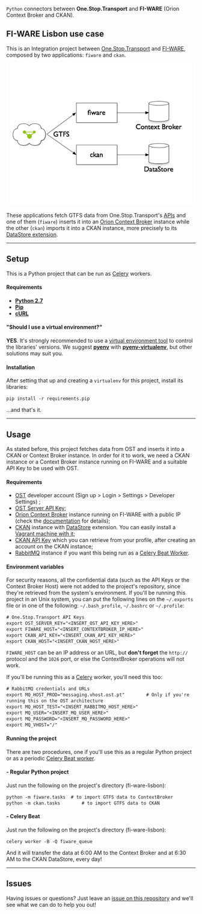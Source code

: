 `Python` connectors between **One.Stop.Transport** and **FI-WARE** (Orion Context Broker and CKAN).


## FI-WARE Lisbon use case

This is an Integration project between [One.Stop.Transport](https://ost.pt) and [FI-WARE](http://fi-ware.org), composed by two applications: `fiware` and `ckan`. 

![Project structure representation](structure.png)

These applications fetch GTFS data from One.Stop.Transport's [APIs](https://developer.ost.pt/api-explorer/) and one of them (`fiware`) inserts it into an [Orion Context Broker](http://catalogue.fi-ware.org/enablers/configuration-manager-orion-context-broker) instance while the other (`ckan`) imports it into a CKAN instance, more precisely to its [DataStore extension](http://docs.ckan.org/en/latest/maintaining/datastore.html).

---

## Setup

This is a Python project that can be run as [Celery](http://www.celeryproject.org/) workers.

#### Requirements

- **[Python 2.7](https://www.python.org/download/releases/2.7)**
- **[Pip](http://pip.readthedocs.org/en/latest/quickstart.html)**
- **[cURL](http://curl.haxx.se/download.html)**

#### "Should I use a virtual environment?"

**YES**. It's strongly recommended to use a [virtual environment tool](http://en.wikipedia.org/wiki/Virtual_environment_software) to control the libraries' versions. We suggest **[pyenv](https://github.com/yyuu/pyenv)** with **[pyenv-virtualenv](https://github.com/yyuu/pyenv-virtualenv)**, but other solutions may suit you.

#### Installation

After setting that up and creating a `virtualenv` for this project, install its libraries:

```
pip install -r requirements.pip
```

...and that's it.

---

## Usage

As stated before, this project fetches data from OST and inserts it into a CKAN or Context Broker instance. In order for it to work, we need a CKAN instance or a Context Broker instance running on FI-WARE and a suitable API Key to be used with OST. 

#### Requirements

- [OST](https://www.ost.pt) developer account (Sign up > Login > Settings > Developer Settings) ;
- [OST Server API Key](https://github.com/OneStopTransport/OneStopTransport/wiki/Autenticac%CC%A7a%CC%83o-por-chave);
- [Orion Context Broker](http://catalogue.fi-ware.org/enablers/configuration-manager-orion-context-broker) instance running on FI-WARE with a public IP (check the [documentation](http://catalogue.fi-ware.org/enablers/publishsubscribe-context-broker-orion-context-broker/documentation) for details);
- [CKAN](http://ckan.org/) instance with [DataStore](http://docs.ckan.org/en/latest/maintaining/datastore.html) extension. You can easily install a [Vagrant machine with it](https://github.com/rjfv/ckan-vagrant);
- [CKAN API Key](http://docs.ckan.org/en/latest/api/index.html#authentication-and-api-keys)  which you can retrieve from your profile, after creating an account on the CKAN instance;
- [RabbitMQ](http://www.rabbitmq.com/) instance if you want this being run as a [Celery Beat Worker](http://docs.celeryproject.org/en/latest/userguide/periodic-tasks.html).


#### Environment variables

For security reasons, all the confidential data (such as the API Keys or the Context Broker Host) were not added to the project's repository, since they're retrieved from the system's environment. If you'll be running this project in an Unix system, you can put the following lines on the `~/.exports` file or in one of the following: `~/.bash_profile`, `~/.bashrc` or `~/.profile`:

```
# One.Stop.Transport API Keys 
export OST_SERVER_KEY="<INSERT_OST_API_KEY_HERE>"
export FIWARE_HOST="<INSERT_CONTEXTBROKER_IP_HERE>"
export CKAN_API_KEY="<INSERT_CKAN_API_KEY_HERE>"
export CKAN_HOST="<INSERT_CKAN_HOST_HERE>"
```

`FIWARE_HOST` can be an IP address or an URL, but **don't forget** the `http://` protocol and the `1026` port, or else the ContextBroker operations will not work.

If you'll be running this as a [Celery](http://www.celeryproject.org/) worker, you'll need this too:
```
# RabbitMQ credentials and URLs
export MQ_HOST_PROD="messaging.vhost.ost.pt"		# Only if you're running this on the OST architecture
export MQ_HOST_TEST="<INSERT_RABBITMQ_HOST_HERE>"
export MQ_USER="<INSERT_MQ_USER_HERE>"
export MQ_PASSWORD="<INSERT_MQ_PASSWORD_HERE>"
export MQ_VHOST="/"
```

#### Running the project

There are two procedures, one if you'll use this as a regular Python project or as a periodic [Celery Beat worker](http://docs.celeryproject.org/en/latest/userguide/periodic-tasks.html).

#### - Regular Python project

Just run the following on the project's directory (fi-ware-lisbon):

```
python -m fiware.tasks	# to import GTFS data to ContextBroker
python -m ckan.tasks	    # to import GTFS data to CKAN
```

#### - Celery Beat 

Just run the following on the project's directory (fi-ware-lisbon):

```
celery worker -B -Q fiware_queue
```

And it will transfer the data at 6:00 AM to the Context Broker and at 6:30 AM to the CKAN DataStore, every day!

---

## Issues

Having issues or questions? Just leave an [issue on this repository](https://github.com/OneStopTransport/Orion-Context-Broker-Exporter/issues) and we'll see what we can do to help you out!

